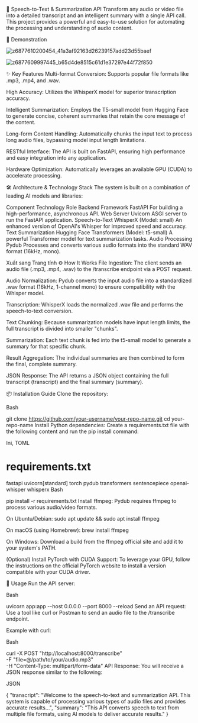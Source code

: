 🚀 Speech-to-Text & Summarization API
Transform any audio or video file into a detailed transcript and an intelligent summary with a single API call. This project provides a powerful and easy-to-use solution for automating the processing and understanding of audio content.

🎥 Demonstration

![z6877610200454_41a3af92163d26239157add23d55baef](https://github.com/user-attachments/assets/e13f05f2-4d9e-48e5-a77d-adae0ffb3d4b)

![z6877609997445_b65d4de8515c61d1e37297e44f72f850](https://github.com/user-attachments/assets/1f944193-cf9b-4e6a-8fcb-5538a1f888dd)




✨ Key Features
Multi-format Conversion: Supports popular file formats like .mp3, .mp4, and .wav.

High Accuracy: Utilizes the WhisperX model for superior transcription accuracy.

Intelligent Summarization: Employs the T5-small model from Hugging Face to generate concise, coherent summaries that retain the core message of the content.

Long-form Content Handling: Automatically chunks the input text to process long audio files, bypassing model input length limitations.

RESTful Interface: The API is built on FastAPI, ensuring high performance and easy integration into any application.

Hardware Optimization: Automatically leverages an available GPU (CUDA) to accelerate processing.

🛠️ Architecture & Technology Stack
The system is built on a combination of leading AI models and libraries:

Component	Technology	Role
Backend Framework	FastAPI	For building a high-performance, asynchronous API.
Web Server	Uvicorn	ASGI server to run the FastAPI application.
Speech-to-Text	WhisperX (Model: small)	An enhanced version of OpenAI's Whisper for improved speed and accuracy.
Text Summarization	Hugging Face Transformers (Model: t5-small)	A powerful Transformer model for text summarization tasks.
Audio Processing	Pydub	Processes and converts various audio formats into the standard WAV format (16kHz, mono).

Xuất sang Trang tính
⚙️ How It Works
File Ingestion: The client sends an audio file (.mp3, .mp4, .wav) to the /transcribe endpoint via a POST request.

Audio Normalization: Pydub converts the input audio file into a standardized .wav format (16kHz, 1-channel mono) to ensure compatibility with the Whisper model.

Transcription: WhisperX loads the normalized .wav file and performs the speech-to-text conversion.

Text Chunking: Because summarization models have input length limits, the full transcript is divided into smaller "chunks".

Summarization: Each text chunk is fed into the t5-small model to generate a summary for that specific chunk.

Result Aggregation: The individual summaries are then combined to form the final, complete summary.

JSON Response: The API returns a JSON object containing the full transcript (transcript) and the final summary (summary).

📦 Installation Guide
Clone the repository:

Bash

git clone https://github.com/your-username/your-repo-name.git
cd your-repo-name
Install Python dependencies:
Create a requirements.txt file with the following content and run the pip install command:

Ini, TOML

# requirements.txt
fastapi
uvicorn[standard]
torch
pydub
transformers
sentencepiece
openai-whisper
whisperx
Bash

pip install -r requirements.txt
Install ffmpeg:
Pydub requires ffmpeg to process various audio/video formats.

On Ubuntu/Debian: sudo apt update && sudo apt install ffmpeg

On macOS (using Homebrew): brew install ffmpeg

On Windows: Download a build from the ffmpeg official site and add it to your system's PATH.

(Optional) Install PyTorch with CUDA Support:
To leverage your GPU, follow the instructions on the official PyTorch website to install a version compatible with your CUDA driver.

🚀 Usage
Run the API server:

Bash

uvicorn app:app --host 0.0.0.0 --port 8000 --reload
Send an API request:
Use a tool like curl or Postman to send an audio file to the /transcribe endpoint.

Example with curl:

Bash

curl -X POST "http://localhost:8000/transcribe" \
     -F "file=@/path/to/your/audio.mp3" \
     -H "Content-Type: multipart/form-data"
API Response:
You will receive a JSON response similar to the following:

JSON

{
  "transcript": "Welcome to the speech-to-text and summarization API. This system is capable of processing various types of audio files and provides accurate results...",
  "summary": "This API converts speech to text from multiple file formats, using AI models to deliver accurate results."
}

